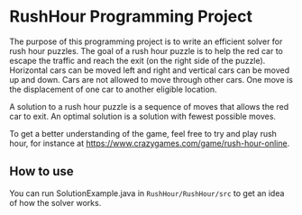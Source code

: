 # RushHour Programming Project

The purpose of this programming project is to write an efficient solver for rush hour puzzles. The goal of a rush hour puzzle is to help the red car to escape the traffic and reach the exit (on the right side of the puzzle). Horizontal cars can be moved left and right and vertical cars can be moved up and down. Cars are not allowed to move through other cars. One move is the displacement of one car to another eligible location. 

A solution to a rush hour puzzle is a sequence of moves that allows the red car to exit. An optimal solution is a solution with fewest possible moves.

To get a better understanding of the game, feel free to try and play rush hour, for instance at https://www.crazygames.com/game/rush-hour-online.

## How to use 

You can run SolutionExample.java in `RushHour/RushHour/src` to get an idea of how the solver works.
